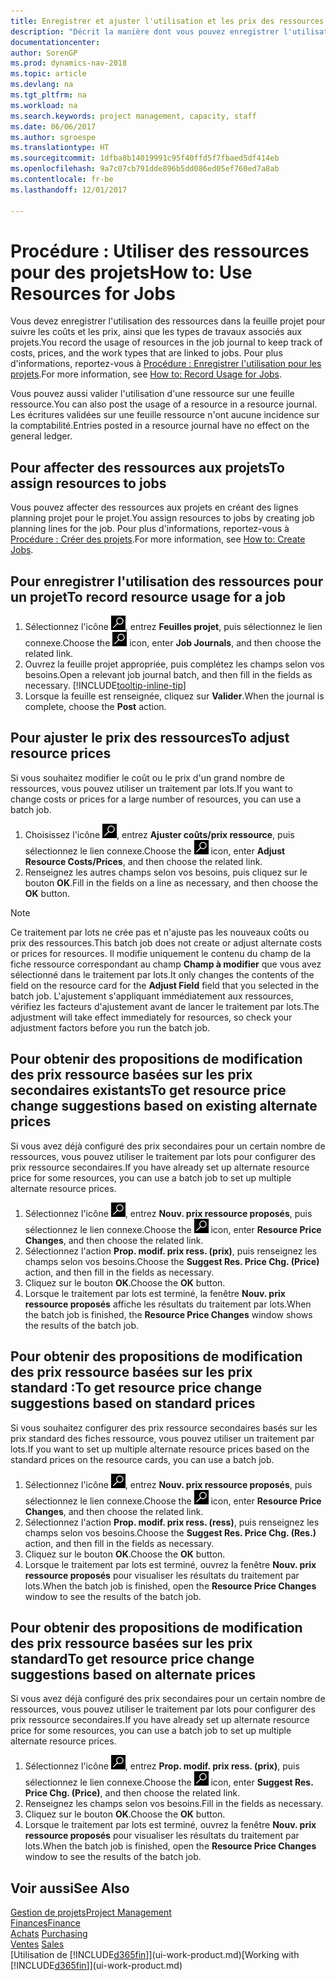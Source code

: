 ```yaml
---
title: Enregistrer et ajuster l'utilisation et les prix des ressources
description: "Décrit la manière dont vous pouvez enregistrer l'utilisation ou la consommation ressource associée à un projet, de garder la trace et de gérer les coûts, les prix, ainsi que les types de travaux."
documentationcenter: 
author: SorenGP
ms.prod: dynamics-nav-2018
ms.topic: article
ms.devlang: na
ms.tgt_pltfrm: na
ms.workload: na
ms.search.keywords: project management, capacity, staff
ms.date: 06/06/2017
ms.author: sgroespe
ms.translationtype: HT
ms.sourcegitcommit: 1dfba8b14019991c95f40ffd5f7fbaed5df414eb
ms.openlocfilehash: 9a7c07cb791dde896b5dd086ed05ef760ed7a8ab
ms.contentlocale: fr-be
ms.lasthandoff: 12/01/2017

---
```

# <a name="how-to-use-resources-for-jobs"></a><span data-ttu-id="7dde6-103">Procédure : Utiliser des ressources pour des projets</span><span class="sxs-lookup"><span data-stu-id="7dde6-103">How to: Use Resources for Jobs</span></span>
<span data-ttu-id="7dde6-104">Vous devez enregistrer l'utilisation des ressources dans la feuille projet pour suivre les coûts et les prix, ainsi que les types de travaux associés aux projets.</span><span class="sxs-lookup"><span data-stu-id="7dde6-104">You record the usage of resources in the job journal to keep track of costs, prices, and the work types that are linked to jobs.</span></span> <span data-ttu-id="7dde6-105">Pour plus d'informations, reportez-vous à [Procédure : Enregistrer l'utilisation pour les projets](projects-how-record-job-usage.md).</span><span class="sxs-lookup"><span data-stu-id="7dde6-105">For more information, see [How to: Record Usage for Jobs](projects-how-record-job-usage.md).</span></span>

<span data-ttu-id="7dde6-106">Vous pouvez aussi valider l'utilisation d'une ressource sur une feuille ressource.</span><span class="sxs-lookup"><span data-stu-id="7dde6-106">You can also post the usage of a resource in a resource journal.</span></span> <span data-ttu-id="7dde6-107">Les écritures validées sur une feuille ressource n'ont aucune incidence sur la comptabilité.</span><span class="sxs-lookup"><span data-stu-id="7dde6-107">Entries posted in a resource journal have no effect on the general ledger.</span></span>

## <a name="to-assign-resources-to-jobs"></a><span data-ttu-id="7dde6-108">Pour affecter des ressources aux projets</span><span class="sxs-lookup"><span data-stu-id="7dde6-108">To assign resources to jobs</span></span>
<span data-ttu-id="7dde6-109">Vous pouvez affecter des ressources aux projets en créant des lignes planning projet pour le projet.</span><span class="sxs-lookup"><span data-stu-id="7dde6-109">You assign resources to jobs by creating job planning lines for the job.</span></span> <span data-ttu-id="7dde6-110">Pour plus d'informations, reportez-vous à [Procédure : Créer des projets](projects-how-create-jobs.md).</span><span class="sxs-lookup"><span data-stu-id="7dde6-110">For more information, see [How to: Create Jobs](projects-how-create-jobs.md).</span></span>

## <a name="to-record-resource-usage-for-a-job"></a><span data-ttu-id="7dde6-111">Pour enregistrer l'utilisation des ressources pour un projet</span><span class="sxs-lookup"><span data-stu-id="7dde6-111">To record resource usage for a job</span></span>
1. <span data-ttu-id="7dde6-112">Sélectionnez l'icône ![Page ou état pour la recherche](media/ui-search/search_small.png "Page ou état pour la recherche"), entrez **Feuilles projet**, puis sélectionnez le lien connexe.</span><span class="sxs-lookup"><span data-stu-id="7dde6-112">Choose the ![Search for Page or Report](media/ui-search/search_small.png "Search for Page or Report icon") icon, enter **Job Journals**, and then choose the related link.</span></span>
2. <span data-ttu-id="7dde6-113">Ouvrez la feuille projet appropriée, puis complétez les champs selon vos besoins.</span><span class="sxs-lookup"><span data-stu-id="7dde6-113">Open a relevant job journal batch, and then fill in the fields as necessary.</span></span> [!INCLUDE[tooltip-inline-tip](includes/tooltip-inline-tip_md.md)]
3. <span data-ttu-id="7dde6-114">Lorsque la feuille est renseignée, cliquez sur **Valider**.</span><span class="sxs-lookup"><span data-stu-id="7dde6-114">When the journal is complete, choose the **Post** action.</span></span>

## <a name="to-adjust-resource-prices"></a><span data-ttu-id="7dde6-115">Pour ajuster le prix des ressources</span><span class="sxs-lookup"><span data-stu-id="7dde6-115">To adjust resource prices</span></span>
<span data-ttu-id="7dde6-116">Si vous souhaitez modifier le coût ou le prix d'un grand nombre de ressources, vous pouvez utiliser un traitement par lots.</span><span class="sxs-lookup"><span data-stu-id="7dde6-116">If you want to change costs or prices for a large number of resources, you can use a batch job.</span></span>  

1. <span data-ttu-id="7dde6-117">Choisissez l'icône ![Page ou état pour la recherche](media/ui-search/search_small.png "Page ou état pour la recherche"), entrez **Ajuster coûts/prix ressource**, puis sélectionnez le lien connexe.</span><span class="sxs-lookup"><span data-stu-id="7dde6-117">Choose the ![Search for Page or Report](media/ui-search/search_small.png "Search for Page or Report icon") icon, enter **Adjust Resource Costs/Prices**, and then choose the related link.</span></span>
2. <span data-ttu-id="7dde6-118">Renseignez les autres champs selon vos besoins, puis cliquez sur le bouton **OK**.</span><span class="sxs-lookup"><span data-stu-id="7dde6-118">Fill in the fields on a line as necessary, and then choose the **OK** button.</span></span>

> [!NOTE]  
>   <span data-ttu-id="7dde6-119">Ce traitement par lots ne crée pas et n'ajuste pas les nouveaux coûts ou prix des ressources.</span><span class="sxs-lookup"><span data-stu-id="7dde6-119">This batch job does not create or adjust alternate costs or prices for resources.</span></span> <span data-ttu-id="7dde6-120">Il modifie uniquement le contenu du champ de la fiche ressource correspondant au champ **Champ à modifier** que vous avez sélectionné dans le traitement par lots.</span><span class="sxs-lookup"><span data-stu-id="7dde6-120">It only changes the contents of the field on the resource card for the **Adjust Field** field that you selected in the batch job.</span></span> <span data-ttu-id="7dde6-121">L'ajustement s'appliquant immédiatement aux ressources, vérifiez les facteurs d'ajustement avant de lancer le traitement par lots.</span><span class="sxs-lookup"><span data-stu-id="7dde6-121">The adjustment will take effect immediately for resources, so check your adjustment factors before you run the batch job.</span></span>

## <a name="to-get-resource-price-change-suggestions-based-on-existing-alternate-prices"></a><span data-ttu-id="7dde6-122">Pour obtenir des propositions de modification des prix ressource basées sur les prix secondaires existants</span><span class="sxs-lookup"><span data-stu-id="7dde6-122">To get resource price change suggestions based on existing alternate prices</span></span>
<span data-ttu-id="7dde6-123">Si vous avez déjà configuré des prix secondaires pour un certain nombre de ressources, vous pouvez utiliser le traitement par lots pour configurer des prix ressource secondaires.</span><span class="sxs-lookup"><span data-stu-id="7dde6-123">If you have already set up alternate resource price for some resources, you can use a batch job to set up multiple alternate resource prices.</span></span>

1. <span data-ttu-id="7dde6-124">Sélectionnez l'icône ![Page ou état pour la recherche](media/ui-search/search_small.png "Page ou état pour la recherche"), entrez **Nouv. prix ressource proposés**, puis sélectionnez le lien connexe.</span><span class="sxs-lookup"><span data-stu-id="7dde6-124">Choose the ![Search for Page or Report](media/ui-search/search_small.png "Search for Page or Report icon") icon, enter **Resource Price Changes**, and then choose the related link.</span></span>
2. <span data-ttu-id="7dde6-125">Sélectionnez l'action **Prop. modif. prix ress. (prix)**, puis renseignez les champs selon vos besoins.</span><span class="sxs-lookup"><span data-stu-id="7dde6-125">Choose the **Suggest Res. Price Chg. (Price)** action, and then fill in the fields as necessary.</span></span>
3. <span data-ttu-id="7dde6-126">Cliquez sur le bouton **OK**.</span><span class="sxs-lookup"><span data-stu-id="7dde6-126">Choose the **OK** button.</span></span>  
4. <span data-ttu-id="7dde6-127">Lorsque le traitement par lots est terminé, la fenêtre **Nouv. prix ressource proposés** affiche les résultats du traitement par lots.</span><span class="sxs-lookup"><span data-stu-id="7dde6-127">When the batch job is finished, the **Resource Price Changes** window shows the results of the batch job.</span></span>

## <a name="to-get-resource-price-change-suggestions-based-on-standard-prices"></a><span data-ttu-id="7dde6-128">Pour obtenir des propositions de modification des prix ressource basées sur les prix standard :</span><span class="sxs-lookup"><span data-stu-id="7dde6-128">To get resource price change suggestions based on standard prices</span></span>
<span data-ttu-id="7dde6-129">Si vous souhaitez configurer des prix ressource secondaires basés sur les prix standard des fiches ressource, vous pouvez utiliser un traitement par lots.</span><span class="sxs-lookup"><span data-stu-id="7dde6-129">If you want to set up multiple alternate resource prices based on the standard prices on the resource cards, you can use a batch job.</span></span>  

1. <span data-ttu-id="7dde6-130">Sélectionnez l'icône ![Page ou état pour la recherche](media/ui-search/search_small.png "Page ou état pour la recherche"), entrez **Nouv. prix ressource proposés**, puis sélectionnez le lien connexe.</span><span class="sxs-lookup"><span data-stu-id="7dde6-130">Choose the ![Search for Page or Report](media/ui-search/search_small.png "Search for Page or Report icon") icon, enter **Resource Price Changes**, and then choose the related link.</span></span>
2. <span data-ttu-id="7dde6-131">Sélectionnez l'action **Prop. modif. prix ress. (ress)**, puis renseignez les champs selon vos besoins.</span><span class="sxs-lookup"><span data-stu-id="7dde6-131">Choose the **Suggest Res. Price Chg. (Res.)** action, and then fill in the fields as necessary.</span></span>  
3. <span data-ttu-id="7dde6-132">Cliquez sur le bouton **OK**.</span><span class="sxs-lookup"><span data-stu-id="7dde6-132">Choose the **OK** button.</span></span>  
4. <span data-ttu-id="7dde6-133">Lorsque le traitement par lots est terminé, ouvrez la fenêtre **Nouv. prix ressource proposés** pour visualiser les résultats du traitement par lots.</span><span class="sxs-lookup"><span data-stu-id="7dde6-133">When the batch job is finished, open the **Resource Price Changes** window to see the results of the batch job.</span></span>

## <a name="to-get-resource-price-change-suggestions-based-on-alternate-prices"></a><span data-ttu-id="7dde6-134">Pour obtenir des propositions de modification des prix ressource basées sur les prix standard</span><span class="sxs-lookup"><span data-stu-id="7dde6-134">To get resource price change suggestions based on alternate prices</span></span>
<span data-ttu-id="7dde6-135">Si vous avez déjà configuré des prix secondaires pour un certain nombre de ressources, vous pouvez utiliser le traitement par lots pour configurer des prix ressource secondaires.</span><span class="sxs-lookup"><span data-stu-id="7dde6-135">If you have already set up alternate resource price for some resources, you can use a batch job to set up multiple alternate resource prices.</span></span>

1. <span data-ttu-id="7dde6-136">Sélectionnez l'icône ![Page ou état pour la recherche](media/ui-search/search_small.png "Page ou état pour la recherche"), entrez **Prop. modif. prix ress. (prix)**, puis sélectionnez le lien connexe.</span><span class="sxs-lookup"><span data-stu-id="7dde6-136">Choose the ![Search for Page or Report](media/ui-search/search_small.png "Search for Page or Report icon") icon, enter **Suggest Res. Price Chg. (Price)**, and then choose the related link.</span></span>  
2. <span data-ttu-id="7dde6-137">Renseignez les champs selon vos besoins.</span><span class="sxs-lookup"><span data-stu-id="7dde6-137">Fill in the fields as necessary.</span></span>
3. <span data-ttu-id="7dde6-138">Cliquez sur le bouton **OK**.</span><span class="sxs-lookup"><span data-stu-id="7dde6-138">Choose the **OK** button.</span></span>  
4. <span data-ttu-id="7dde6-139">Lorsque le traitement par lots est terminé, ouvrez la fenêtre **Nouv. prix ressource proposés** pour visualiser les résultats du traitement par lots.</span><span class="sxs-lookup"><span data-stu-id="7dde6-139">When the batch job is finished, open the **Resource Price Changes** window to see the results of the batch job.</span></span>

## <a name="see-also"></a><span data-ttu-id="7dde6-140">Voir aussi</span><span class="sxs-lookup"><span data-stu-id="7dde6-140">See Also</span></span>
[<span data-ttu-id="7dde6-141">Gestion de projets</span><span class="sxs-lookup"><span data-stu-id="7dde6-141">Project Management</span></span>](projects-manage-projects.md)  
[<span data-ttu-id="7dde6-142">Finances</span><span class="sxs-lookup"><span data-stu-id="7dde6-142">Finance</span></span>](finance.md)  
<span data-ttu-id="7dde6-143">[Achats](purchasing-manage-purchasing.md)       </span><span class="sxs-lookup"><span data-stu-id="7dde6-143">[Purchasing](purchasing-manage-purchasing.md)       </span></span>  
<span data-ttu-id="7dde6-144">[Ventes](sales-manage-sales.md)   </span><span class="sxs-lookup"><span data-stu-id="7dde6-144">[Sales](sales-manage-sales.md)   </span></span>  
<span data-ttu-id="7dde6-145">[Utilisation de [!INCLUDE[d365fin](includes/d365fin_md.md)]](ui-work-product.md)</span><span class="sxs-lookup"><span data-stu-id="7dde6-145">[Working with [!INCLUDE[d365fin](includes/d365fin_md.md)]](ui-work-product.md)</span></span>  

